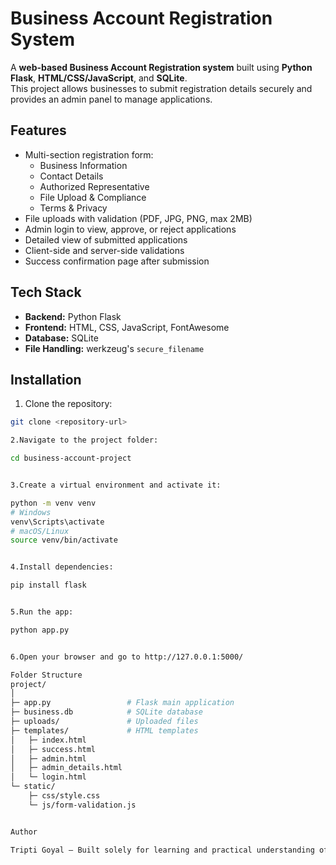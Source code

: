 # Business Account Registration System

A **web-based Business Account Registration system** built using **Python Flask**, **HTML/CSS/JavaScript**, and **SQLite**.  
This project allows businesses to submit registration details securely and provides an admin panel to manage applications.

## Features

- Multi-section registration form:
  - Business Information
  - Contact Details
  - Authorized Representative
  - File Upload & Compliance
  - Terms & Privacy
- File uploads with validation (PDF, JPG, PNG, max 2MB)
- Admin login to view, approve, or reject applications
- Detailed view of submitted applications
- Client-side and server-side validations
- Success confirmation page after submission

## Tech Stack

- **Backend:** Python Flask
- **Frontend:** HTML, CSS, JavaScript, FontAwesome
- **Database:** SQLite
- **File Handling:** werkzeug's `secure_filename`

## Installation

1. Clone the repository:
```bash
git clone <repository-url>

2.Navigate to the project folder:

cd business-account-project


3.Create a virtual environment and activate it:

python -m venv venv
# Windows
venv\Scripts\activate
# macOS/Linux
source venv/bin/activate


4.Install dependencies:

pip install flask


5.Run the app:

python app.py


6.Open your browser and go to http://127.0.0.1:5000/

Folder Structure
project/
│
├─ app.py                 # Flask main application
├─ business.db            # SQLite database
├─ uploads/               # Uploaded files
├─ templates/             # HTML templates
│   ├─ index.html
│   ├─ success.html
│   ├─ admin.html
│   ├─ admin_details.html
│   └─ login.html
└─ static/
    ├─ css/style.css
    └─ js/form-validation.js


Author

Tripti Goyal – Built solely for learning and practical understanding of full-stack web development.

